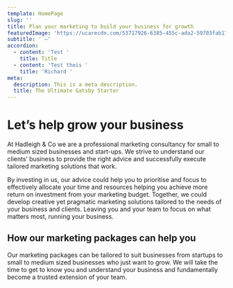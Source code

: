 ```yaml
---
template: HomePage
slug: ''
title: Plan your marketing to build your business for growth
featuredImage: 'https://ucarecdn.com/53717926-6385-455c-ada2-59703fab17ea/'
subtitle: ' –'
accordion:
  - content: 'Test '
    title: Title
  - content: 'Test theis '
    title: 'Richard '
meta:
  description: This is a meta description.
  title: The Ultimate Gatsby Starter
---
```

# Let’s help grow your business

At Hadleigh & Co we are a professional marketing consultancy for small to medium sized businesses and start-ups. We strive to understand our clients’ business to provide the right advice and successfully execute tailored marketing solutions that work.

By investing in us, our advice could help you to prioritise and focus to effectively allocate your time and resources helping you achieve more return on investment from your marketing budget. Together, we could develop creative yet pragmatic marketing solutions tailored to the needs of your business and clients. Leaving you and your team to focus on what matters most, running your business.

## How our marketing packages can help you

Our marketing packages can be tailored to suit businesses from startups to small to medium sized businesses who just want to grow. We will take the time to get to know you and understand your business and fundamentally become a trusted extension of your team.
